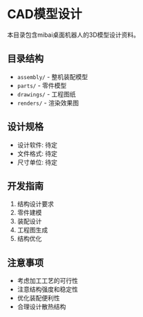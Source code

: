 # CAD模型设计

本目录包含mibai桌面机器人的3D模型设计资料。

## 目录结构

- `assembly/` - 整机装配模型
- `parts/` - 零件模型
- `drawings/` - 工程图纸
- `renders/` - 渲染效果图

## 设计规格

- 设计软件: 待定
- 文件格式: 待定
- 尺寸单位: 待定

## 开发指南

1. 结构设计要求
2. 零件建模
3. 装配设计
4. 工程图生成
5. 结构优化

## 注意事项

- 考虑加工工艺的可行性
- 注意结构强度和稳定性
- 优化装配便利性
- 合理设计散热结构